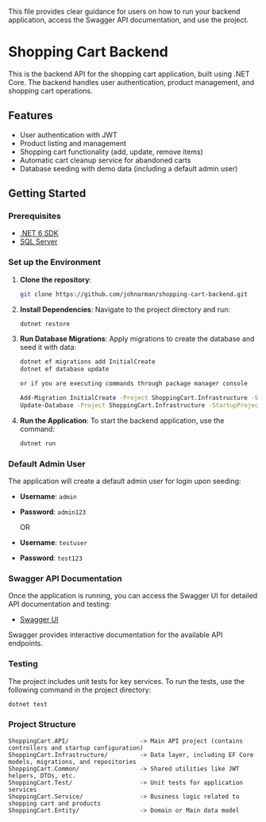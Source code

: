 This file provides clear guidance for users on how to run your backend application, access the Swagger API documentation, and use the project.

# Shopping Cart Backend

This is the backend API for the shopping cart application, built using .NET Core. The backend handles user authentication, product management, and shopping cart operations.

## Features

- User authentication with JWT
- Product listing and management
- Shopping cart functionality (add, update, remove items)
- Automatic cart cleanup service for abandoned carts
- Database seeding with demo data (including a default admin user)

## Getting Started

### Prerequisites

- [.NET 6 SDK](https://dotnet.microsoft.com/download/dotnet/6.0)
- [SQL Server](https://www.microsoft.com/en-us/sql-server/sql-server-downloads)

### Set up the Environment

1. **Clone the repository**:
   ```bash
   git clone https://github.com/johnarman/shopping-cart-backend.git
   ```

2. **Install Dependencies**:
   Navigate to the project directory and run:
   ```bash
   dotnet restore
   ```

3. **Run Database Migrations**:
   Apply migrations to create the database and seed it with data:
   ```bash
   dotnet ef migrations add InitialCreate
   dotnet ef database update

   or if you are executing commands through package manager console

   Add-Migration InitialCreate -Project ShoppingCart.Infrastructure -StartupProject ShoppingCart.API
   Update-Database -Project ShoppingCart.Infrastructure -StartupProject ShoppingCart.API
   ```

4. **Run the Application**:
   To start the backend application, use the command:
   ```bash
   dotnet run
   ```

### Default Admin User

The application will create a default admin user for login upon seeding:

- **Username**: `admin`
- **Password**: `admin123`

   OR

- **Username**: `testuser`
- **Password**: `test123`


### Swagger API Documentation

Once the application is running, you can access the Swagger UI for detailed API documentation and testing:

- [Swagger UI](http://localhost:7109/swagger/index.html)

Swagger provides interactive documentation for the available API endpoints.

### Testing

The project includes unit tests for key services. To run the tests, use the following command in the project directory:

```bash
dotnet test
```

### Project Structure

```plaintext
ShoppingCart.API/                    -> Main API project (contains controllers and startup configuration)
ShoppingCart.Infrastructure/         -> Data layer, including EF Core models, migrations, and repositories
ShoppingCart.Common/                 -> Shared utilities like JWT helpers, DTOs, etc.
ShoppingCart.Test/                   -> Unit tests for application services
ShoppingCart.Service/                -> Business logic related to shopping cart and products
ShoppingCart.Entity/                 -> Domain or Main data model
```
